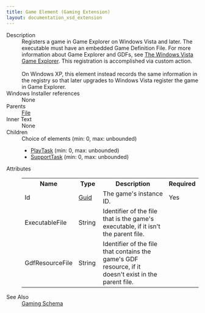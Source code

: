 ```yaml
---
title: Game Element (Gaming Extension)
layout: documentation_xsd_extension
---
```

<dl>
  <dt>Description</dt>
  <dd>                 Registers a game in Game Explorer on Windows Vista and later. The executable must have an                 embedded Game Definition File. For more information about Game Explorer and GDFs, see                 <a href="http://msdn.microsoft.com/library/bb173432.aspx" target="_blank">The Windows Vista Game Explorer</a>.                 This registration is accomplished via custom action.<br/><br/>                On Windows XP, this element instead records the same information in the registry so that                 later upgrades to Windows Vista register the game in Game Explorer.             </dd>
  <dt>Windows Installer references</dt>
  <dd>None</dd>
  <dt>Parents</dt>
  <dd>
    <a href="../wix/file">File</a>
  </dd>
  <dt>Inner Text</dt>
  <dd>None</dd>
  <dt>Children</dt>
  <dd>Choice of elements (min: 0, max: unbounded)<ul><li><a href="../gaming/playtask" class="extension">PlayTask</a> (min: 0, max: unbounded)</li><li><a href="../gaming/supporttask" class="extension">SupportTask</a> (min: 0, max: unbounded)</li></ul></dd>
  <dt>Attributes</dt>
  <dd>
    <table cellspacing="0" cellpadding="0" class="schema">
      <tr>
        <th width="15%">Name</th>
        <th width="15%">Type</th>
        <th width="65%">Description</th>
        <th width="15%">Required</th>
      </tr>
      <tr>
        <td>Id</td>
        <td><a href="../gaming/simple_type_guid">Guid</a></td>
        <td>The game's instance ID.</td>
        <td>Yes</td>
      </tr>
      <tr>
        <td>ExecutableFile</td>
        <td>String</td>
        <td>Identifier of the file that is the game's executable, if it isn't the parent file.</td>
        <td>&nbsp;</td>
      </tr>
      <tr>
        <td>GdfResourceFile</td>
        <td>String</td>
        <td>Identifier of the file that contains the game's GDF resource, if it doesn't exist in the parent file.</td>
        <td>&nbsp;</td>
      </tr>
    </table>
  </dd>
  <dt>See Also</dt>
  <dd>
    <a href="../gaming">Gaming Schema</a>
  </dd>
</dl>
